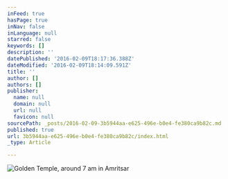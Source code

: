 ```yaml
---
inFeed: true
hasPage: true
inNav: false
inLanguage: null
starred: false
keywords: []
description: ''
datePublished: '2016-02-09T18:17:36.388Z'
dateModified: '2016-02-09T18:14:09.591Z'
title: ''
author: []
authors: []
publisher:
  name: null
  domain: null
  url: null
  favicon: null
sourcePath: _posts/2016-02-09-3b5944aa-e625-496e-b0e4-fe380ca9b82c.md
published: true
url: 3b5944aa-e625-496e-b0e4-fe380ca9b82c/index.html
_type: Article

---
```

![Golden Temple, around 7 am in Amritsar](https://the-grid-user-content.s3-us-west-2.amazonaws.com/de15416e-e84f-466a-8951-d0195dc9c81c.jpg)